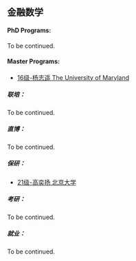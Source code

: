 ## 金融数学

#### PhD Programs:

To be continued.

#### Master Programs:

* [16级-杨志遥 The University of Maryland]([US]-16-yangzhiyao)

##### 联培：

To be continued.

##### 直博：

To be continued.

##### 保研：

* [21级-高奕扬 北京大学]([CN]-21-gaoyiyang)

##### 考研：

To be continued.

##### 就业：

To be continued.
